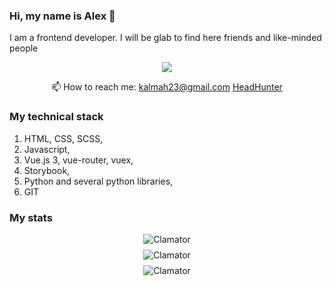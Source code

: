 ### Hi, my name is Alex 👋
I am a frontend developer. I will be glab to find here friends and like-minded people

<p align='center'>
   <a href="https://t.me/Clamator">
       <img src="https://img.shields.io/badge/Telegram-2CA5E0?style=for-the-badge&logo=telegram&logoColor=white"/>
   </a>
<p align='center'>
   📫 How to reach me: <a href='mailto:kalmah23@gmail.com'>kalmah23@gmail.com</a>
   <a href='https://hh.ru/resume/d7004044ff09bc7cc80039ed1f38646d596769'>HeadHunter</a>

</p>

### My technical stack
1. HTML, CSS, SCSS,
2. Javascript,
3. Vue.js 3, vue-router, vuex, 
4. Storybook, 
5. Python and several python libraries, 
6. GIT

### My stats
   <p align="center" style='margin: 8px 4px;'>
        <img src="https://github-readme-stats.vercel.app/api/top-langs?username=Clamator&show_icons=true&locale=en&layout=compact&theme=gruvbox&langs_count=10" alt="Clamator" />
    </p>
    <p align="center" style='margin: 8px 4px;'>
        <img src="https://github-readme-stats.vercel.app/api?username=Clamator&show_icons=true&locale=en&theme=gruvbox" alt="Clamator" />
    </p>
    <p align="center" style='margin: 8px 4px;'>
        <img src="https://github-readme-streak-stats.herokuapp.com/?user=Clamator&theme=gruvbox" alt="Clamator" />
    </p>


<!--
**Clamator/Clamator** is a ✨ _special_ ✨ repository because its `README.md` (this file) appears on your GitHub profile.

Here are some ideas to get you started:

- 🔭 I’m currently working on ...
- 🌱 I’m currently learning ...
- 👯 I’m looking to collaborate on ...
- 🤔 I’m looking for help with ...
- 💬 Ask me about ...
- 📫 How to reach me: ...
- 😄 Pronouns: ...
- ⚡ Fun fact: ...
-->
